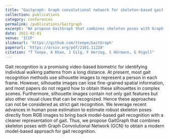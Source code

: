 ```yaml
---
title: "Gaitgraph: Graph convolutional network for skeleton-based gait recognition"
collection: publications
category: conferences
permalink: /publications/Gaitgraph
excerpt: 'We propose GaitGraph that combines skeleton poses with Graph Convolutional Network (GCN) to obtain a modern model-based approach for gait recognition.'
date: 2021-02-01
venue: 'ICIP'
slidesurl: 'https://github.com/tteepe/GaitGraph'
paperurl: 'https://arxiv.org/pdf/2101.11228'
citation: "T Teepe, A Khan, J Gilg, F Herzog, S Hörmann, G Rigoll"
---
```


Gait recognition is a promising video-based biometric for identifying individual walking patterns from a long distance. At present, most gait recognition methods use silhouette images to represent a person in each frame. However, silhouette images can lose fine-grained spatial information, and most papers do not regard how to obtain these silhouettes in complex scenes. Furthermore, silhouette images contain not only gait features but also other visual clues that can be recognized. Hence these approaches can not be considered as strict gait recognition. We leverage recent advances in human pose estimation to estimate robust skeleton poses directly from RGB images to bring back model-based gait recognition with a cleaner representation of gait. Thus, we propose GaitGraph that combines skeleton poses with Graph Convolutional Network (GCN) to obtain a modern model-based approach for gait recognition.